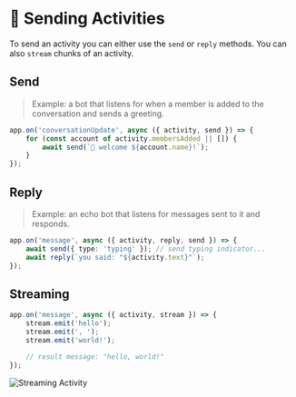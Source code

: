 # 💬 Sending Activities

To send an activity you can either use the `send` or `reply` methods.
You can also `stream` chunks of an activity.

## Send

> Example: a bot that listens for when a member is added to the conversation and sends a greeting.

```typescript
app.on('conversationUpdate', async ({ activity, send }) => {
    for (const account of activity.membersAdded || []) {
        await send(`👋 welcome ${account.name}!`);
    }
});
```

## Reply

> Example: an echo bot that listens for messages sent to it and responds.

```typescript
app.on('message', async ({ activity, reply, send }) => {
    await send({ type: 'typing' }); // send typing indicator...
    await reply(`you said: "${activity.text}"`);
});
```

## Streaming

```typescript
app.on('message', async ({ activity, stream }) => {
    stream.emit('hello');
    stream.emit(', ');
    stream.emit('world!');

    // result message: "hello, world!"
});
```

![Streaming Activity](https://github.com/microsoft/teams.ts/blob/main/assets/screenshots/streaming.gif?raw=true)
